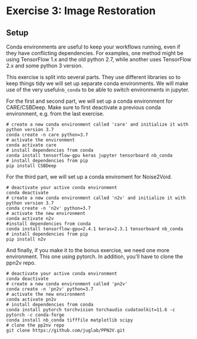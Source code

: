 # Exercise 3: Image Restoration

## Setup

Conda environments are useful to keep your workflows running, even if they have conflicting dependencies. For examples,
one method might be using TensorFlow 1.x and the old python 2.7, while another uses TensorFlow 2.x and some python 3
version.

This exercise is split into several parts. They use different libraries so to keep things tidy we will set up separate conda environments. We will make use of the very useful`nb_conda` to be able to switch environments in jupyter.

For the first and second part, we will set up a conda environment for CARE/CSBDeep. Make sure to first deactivate a previous conda environment, e.g. from the last exercise.

```
# create a new conda environment called 'care' and initialize it with python version 3.7
conda create -n care python=3.7
# activate the environment
conda activate care
# install dependencies from conda
conda install tensorflow-gpu keras jupyter tensorboard nb_conda
# install dependencies from pip
pip install CSBDeep
```

For the third part, we will set up a conda enviroment for Noise2Void.

```
# deactivate your active conda environment
conda deactivate
# create a new conda environment called 'n2v' and initialize it with python version 3.7
conda create -n 'n2v' python=3.7
# activate the new environment
conda activate n2v
#install dependencies from conda
conda install tensorflow-gpu=2.4.1 keras=2.3.1 tensorboard nb_conda
# install dependencies from pip
pip install n2v
```

And finally, if you make it to the bonus exercise, we need one more environment. This one using pytorch. In addition, you'll have to clone the ppn2v repo.

```
# deactivate your active conda environment
conda deactivate
# create a new conda environment called 'pn2v'
conda create -n 'pn2v' python=3.7
# activate the new environment
conda activate pn2v
# install dependencies from conda
conda install pytorch torchvision torchaudio cudatoolkit=11.6 -c pytorch -c conda-forge
conda install nb_conda tifffile matplotlib scipy
# clone the pp2nv repo
git clone https://github.com/juglab/PPN2V.git
```
